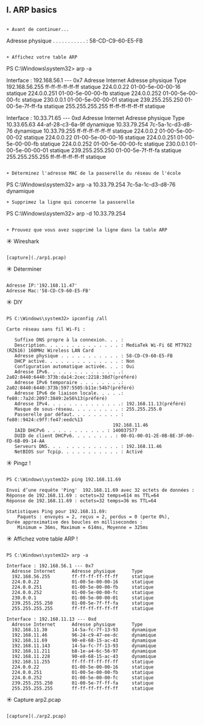 ## I. ARP basics

```

☀️ Avant de continuer...

```
Adresse physique . . . . . . . . . . . : 58-CD-C9-60-E5-FB

```

☀️ Affichez votre table ARP

```

PS C:\Windows\system32> arp -a

Interface : 192.168.56.1 --- 0x7
  Adresse Internet      Adresse physique      Type
  192.168.56.255        ff-ff-ff-ff-ff-ff     statique
  224.0.0.22            01-00-5e-00-00-16     statique
  224.0.0.251           01-00-5e-00-00-fb     statique
  224.0.0.252           01-00-5e-00-00-fc     statique
  230.0.0.1             01-00-5e-00-00-01     statique
  239.255.255.250       01-00-5e-7f-ff-fa     statique
  255.255.255.255       ff-ff-ff-ff-ff-ff     statique

Interface : 10.33.71.65 --- 0xd
  Adresse Internet      Adresse physique      Type
  10.33.65.63           44-af-28-c3-6a-9f     dynamique
  10.33.79.254          7c-5a-1c-d3-d8-76     dynamique
  10.33.79.255          ff-ff-ff-ff-ff-ff     statique
  224.0.0.2             01-00-5e-00-00-02     statique
  224.0.0.22            01-00-5e-00-00-16     statique
  224.0.0.251           01-00-5e-00-00-fb     statique
  224.0.0.252           01-00-5e-00-00-fc     statique
  230.0.0.1             01-00-5e-00-00-01     statique
  239.255.255.250       01-00-5e-7f-ff-fa     statique
  255.255.255.255       ff-ff-ff-ff-ff-ff     statique

  ```

☀️ Déterminez l'adresse MAC de la passerelle du réseau de l'école

  ```

PS C:\Windows\system32> arp -a
  10.33.79.254          7c-5a-1c-d3-d8-76     dynamique

```
☀️ Supprimez la ligne qui concerne la passerelle

```

PS C:\Windows\system32> arp -d 10.33.79.254

```

☀️ Prouvez que vous avez supprimé la ligne dans la table ARP

```

☀️ Wireshark

```

[capture](./arp1.pcap)

```

☀️ Déterminer

```

Adresse IP:'192.168.11.47'
Adresse Mac:'58-CD-C9-60-E5-FB'

```

☀️ DIY

```

PS C:\Windows\system32> ipconfig /all

Carte réseau sans fil Wi-Fi :

   Suffixe DNS propre à la connexion. . . :
   Description. . . . . . . . . . . . . . : MediaTek Wi-Fi 6E MT7922 (RZ616) 160MHz Wireless LAN Card
   Adresse physique . . . . . . . . . . . : 58-CD-C9-60-E5-FB
   DHCP activé. . . . . . . . . . . . . . : Non
   Configuration automatique activée. . . : Oui
   Adresse IPv6. . . . . . . . . . . . . .: 2a02:8440:6440:373b:da14:2cec:2218:38d7(préféré)
   Adresse IPv6 temporaire . . . . . . . .: 2a02:8440:6440:373b:597:5505:b11e:54b7(préféré)
   Adresse IPv6 de liaison locale. . . . .: fe80::7a2d:2097:3849:2e56%13(préféré)
   Adresse IPv4. . . . . . . . . . . . . .: 192.168.11.13(préféré)
   Masque de sous-réseau. . . . . . . . . : 255.255.255.0
   Passerelle par défaut. . . . . . . . . : fe80::9424:c9ff:fe47:eedc%13
                                       192.168.11.46
   IAID DHCPv6 . . . . . . . . . . . : 140037577
   DUID de client DHCPv6. . . . . . . . : 00-01-00-01-2E-0B-BE-3F-00-FD-6B-09-14-AA
   Serveurs DNS. . .  . . . . . . . . . . : 192.168.11.46
   NetBIOS sur Tcpip. . . . . . . . . . . : Activé
```

☀️ Pingz !

```

PS C:\Windows\system32> ping 192.168.11.69

Envoi d’une requête 'Ping'  192.168.11.69 avec 32 octets de données :
Réponse de 192.168.11.69 : octets=32 temps=614 ms TTL=64
Réponse de 192.168.11.69 : octets=32 temps=36 ms TTL=64

Statistiques Ping pour 192.168.11.69:
    Paquets : envoyés = 2, reçus = 2, perdus = 0 (perte 0%),
Durée approximative des boucles en millisecondes :
    Minimum = 36ms, Maximum = 614ms, Moyenne = 325ms

```

☀️ Affichez votre table ARP !

```

PS C:\Windows\system32> arp -a

Interface : 192.168.56.1 --- 0x7
  Adresse Internet      Adresse physique      Type
  192.168.56.255        ff-ff-ff-ff-ff-ff     statique
  224.0.0.22            01-00-5e-00-00-16     statique
  224.0.0.251           01-00-5e-00-00-fb     statique
  224.0.0.252           01-00-5e-00-00-fc     statique
  230.0.0.1             01-00-5e-00-00-01     statique
  239.255.255.250       01-00-5e-7f-ff-fa     statique
  255.255.255.255       ff-ff-ff-ff-ff-ff     statique

Interface : 192.168.11.13 --- 0xd
  Adresse Internet      Adresse physique      Type
  192.168.11.30         14-5a-fc-7f-13-93     dynamique
  192.168.11.46         96-24-c9-47-ee-dc     dynamique
  192.168.11.69         90-e8-68-15-ac-43     dynamique
  192.168.11.143        14-5a-fc-7f-13-93     dynamique
  192.168.11.211        b8-1e-a4-6c-56-97     dynamique
  192.168.11.228        90-e8-68-15-ac-43     dynamique
  192.168.11.255        ff-ff-ff-ff-ff-ff     statique
  224.0.0.22            01-00-5e-00-00-16     statique
  224.0.0.251           01-00-5e-00-00-fb     statique
  224.0.0.252           01-00-5e-00-00-fc     statique
  239.255.255.250       01-00-5e-7f-ff-fa     statique
  255.255.255.255       ff-ff-ff-ff-ff-ff     statique

```

☀️ Capture arp2.pcap

```

[capture](./arp2.pcap)

